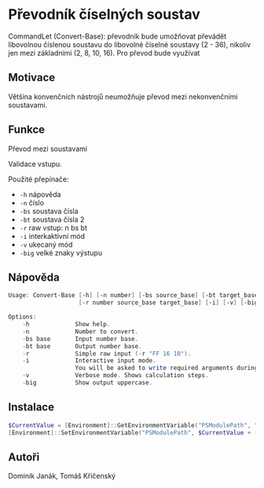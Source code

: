 # Převodník číselných soustav

CommandLet (Convert-Base): převodník bude umožňovat převádět libovolnou číslenou 
soustavu do libovolné číselné soustavy (2 - 36), nikoliv jen mezi základními (2, 8, 10, 16).
Pro převod bude využívat 

## Motivace

Většina konvenčních nástrojů neumožňuje převod mezi nekonvenčními soustavami.

## Funkce

Převod mezi soustavami

Validace vstupu. 

Použité přepínače:
  - `-h` nápověda
  - `-n` číslo
  - `-bs` soustava čísla
  - `-bt` soustava čísla 2
  - `-r` raw vstup: n bs bt
  - `-i` interkaktivní mód
  - `-v` ukecaný mód
  - `-big` velké znaky výstupu

## Nápověda

```powershell
Usage: Convert-Base [-h] [-n number] [-bs source_base] [-bt target_base]
                    [-r number source_base target_base] [-i] [-v] [-big]

Options:
    -h             Show help.
    -n             Number to convert.
    -bs base       Input number base.
    -bt base       Output number base.
    -r             Simple raw input (-r "FF 16 10").
    -i             Interactive input mode. 
                   You will be asked to write required arguments during runtime.
    -v             Verbose mode. Shows calculation steps.
    -big           Show output uppercase.
```

## Instalace

```powershell
$CurrentValue = [Environment]::GetEnvironmentVariable("PSModulePath", "Machine")
[Environment]::SetEnvironmentVariable("PSModulePath", $CurrentValue + [System.IO.Path]::PathSeparator + "C:\Path\To\This\Repository", "Machine")
```


## Autoři

Dominik Janák, Tomáš Křičenský
